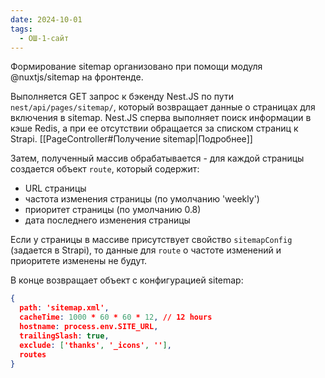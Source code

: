 ```yaml
---
date: 2024-10-01
tags:
  - ОШ-1-сайт
---
```

Формирование sitemap организовано при помощи модуля @nuxtjs/sitemap на фронтенде.

Выполняется GET запрос к бэкенду Nest.JS по пути `nest/api/pages/sitemap/`, который возвращает данные о страницах для включения в sitemap. Nest.JS сперва выполняет поиск информации в кэше Redis, а при ее отсутствии обращается за списком страниц к Strapi. [[PageController#Получение sitemap|Подробнее]]

Затем, полученный массив обрабатывается - для каждой страницы создается объект `route`, который содержит:

- URL страницы
- частота изменения страницы (по умолчанию 'weekly')
- приоритет страницы (по умолчанию 0.8)
- дата последнего изменения страницы

Если у страницы в массиве присутствует свойство `sitemapConfig` (задается в Strapi), то данные для `route` о частоте изменений и приоритете изменены не будут.

В конце возвращает объект с конфигурацией sitemap:

```json
{
  path: 'sitemap.xml',
  cacheTime: 1000 * 60 * 60 * 12, // 12 hours
  hostname: process.env.SITE_URL,
  trailingSlash: true,
  exclude: ['thanks', '_icons', ''],
  routes
}
```